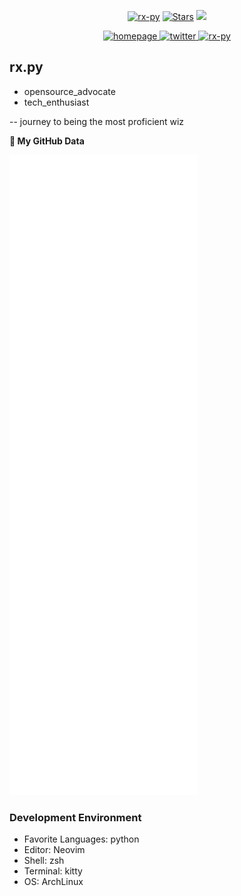 <p align="center"> 
    <a href="https://github.com/rx-py"><img alt="rx-py" src="https://komarev.com/ghpvc/?username=rx-py"></a>
    <a href="https://github.com/rx-py?tab=repositories"><img alt="Stars" src="https://img.shields.io/github/stars/rx-py"></a>
    <a href="https://twitter.com/rx__py"><img src="https://img.shields.io/twitter/url?url=https%3A%2F%2Ftwitter.com%2Frx__py&style=social&logo=twitter&logoColor=purple&label=twitter&labelColor=rgb(128%2C0%2C64)&color=%23800040"/></a>
</p>

<p align="center"> 
  <a href="https://rx-py.github.io/">
    <img alt="homepage" width="30px" src="https://simpleicons.org/icons/homeassistantcommunitystore.svg" />
  </a>
  <a href="https://twitter.com/rx__py">
    <img alt="twitter" width="30px" src="https://simpleicons.org/icons/twitter.svg" />
  </a>
  <a href="https://dev.to/rx-py" target="blank">
    <img src="https://cdn.jsdelivr.net/npm/simple-icons@3.0.1/icons/dev-dot-to.svg" alt="rx-py" height="30" width="30" />
  </a>
  </p>

## rx.py
- opensource_advocate
- tech_enthusiast

-- journey to being the most proficient wiz


** My GitHub Data** 
<!-- ![Metrics](https://metrics.lecoq.io/rx-py) -->
![Metrics](https://github.com/rx-py/rx-py/blob/main/github-metrics.svg)


### Development Environment

- Favorite Languages: python
- Editor: Neovim
- Shell: zsh
- Terminal: kitty
- OS: ArchLinux
